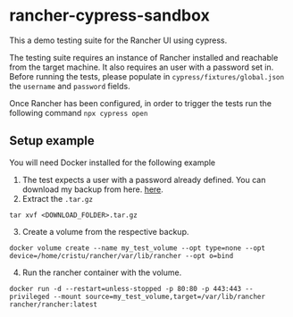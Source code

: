 # rancher-cypress-sandbox

This a demo testing suite for the Rancher UI using cypress.

The testing suite requires an instance of Rancher installed and reachable from the target machine. It also requires an 
user with a password set in. Before running the tests, please populate in `cypress/fixtures/global.json` the `username`
and `password` fields.

Once Rancher has been configured, in order to trigger the tests run the following command `npx cypress open`

## Setup example
You will need Docker installed for the following example

1. The test expects a user with a password already defined. You can download my backup from here. [here](https://drive.usercontent.google.com/download?id=1UxD91cgdjqRJ6p5PRHvPaoe4KYbLxpKd&export=download&authuser=0&confirm=t&uuid=cf9b5265-6777-4683-a366-528de22d5750&at=APZUnTVg3SwptgpBiq4jIIAWpU4t:1721565539878).
2. Extract the `.tar.gz`
```azure
tar xvf <DOWNLOAD_FOLDER>.tar.gz
```
3. Create a volume from the respective backup.
```
docker volume create --name my_test_volume --opt type=none --opt device=/home/cristu/rancher/var/lib/rancher --opt o=bind
```

4. Run the rancher container with the volume.
```
docker run -d --restart=unless-stopped -p 80:80 -p 443:443 --privileged --mount source=my_test_volume,target=/var/lib/rancher rancher/rancher:latest
```
